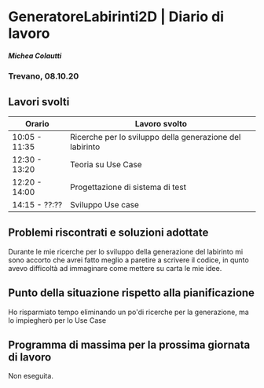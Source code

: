 # GeneratoreLabirinti2D | Diario di lavoro
##### Michea Colautti
### Trevano, 08.10.20
## Lavori svolti


|Orario        |Lavoro svolto                                            |
|--------------|---------------------------------------------------------|
|10:05 - 11:35 |Ricerche per lo sviluppo della generazione del labirinto | 
|12:30 - 13:20 |Teoria su Use Case                                       | 
|12:20 - 14:00 |Progettazione di sistema di test                         |
|14:15 - ??:?? |Sviluppo Use case                                        |
 




##  Problemi riscontrati e soluzioni adottate
Durante le mie ricerche per lo sviluppo della generazione del labirinto mi sono accorto che avrei fatto meglio a paretire a scrivere il codice, in qunto avevo difficoltà ad immaginare come mettere su carta le mie idee.


##  Punto della situazione rispetto alla pianificazione
Ho risparmiato tempo eliminando un po'di ricerche per la generazione, ma lo impiegherò per lo Use Case 

## Programma di massima per la prossima giornata di lavoro

Non eseguita.